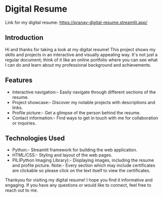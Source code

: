 # Digital Resume
Link for my digital resume: https://pranay-digital-resume.streamlit.app/

## Introduction
Hi and thanks for taking a look at my digital resume! This project shows my skills and projects in an interactive and visually appealing way.
It's not just a regular document; think of it like an online portfolio where you can see what I can do and learn about my professional background and achievements.

## Features
- Interactive navigation:- Easily navigate through different sections of the resume.
- Project showcase:- Discover my notable projects with descriptions and links.
- Profile picture:- Get a glimpse of the person behind the resume.
- Contact information:- Find ways to get in touch with me for collaboration or inquiries.

## Technologies Used
- Python:- Streamlit framework for building the web application.
- HTML/CSS:- Styling and layout of the web pages.
- PIL(Python Imaging Library):- Displaying images, including the resume and profile picture.
Note:- Every section which may include certificates are clickable so please click on the text itself to view the certificates.

Thankyou for visiting my digital resume! I hope you find it informative and engaging.
If you have any questions or would like to connect, feel free to reach out to me.

